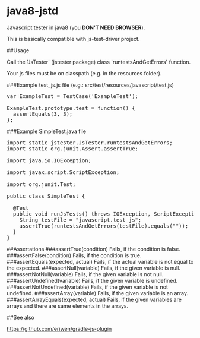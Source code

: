 # java8-jstd
Javascript tester in java8 (you <b>DON'T NEED BROWSER</b>).

This is basically compatible with js-test-driver project.

##Usage

Call the 'JsTester' (jstester package) class 'runtestsAndGetErrors' function.

Your js files must be on classpath (e.g. in the resources folder).

###Example test_js.js file (e.g.: src/test/resources/javascript/test.js)
<pre>
var ExampleTest = TestCase('ExampleTest');

ExampleTest.prototype.test = function() {
  assertEquals(3, 3);
};
</pre>

###Example SimpleTest.java file

<pre>
import static jstester.JsTester.runtestsAndGetErrors;
import static org.junit.Assert.assertTrue;

import java.io.IOException;

import javax.script.ScriptException;

import org.junit.Test;

public class SimpleTest {

  @Test
  public void runJsTests() throws IOException, ScriptException {
    String testFile = "javascript.test_js";
    assertTrue(runtestsAndGetErrors(testFile).equals(""));
  }
}
</pre>

##Assertations
###assertTrue(condition)
Fails, if the condition is false.
###assertFalse(condition)
Fails, if the condition is true.
###assertEquals(expected, actual)
Fails, if the actual variable is not equal to the expected.
###assertNull(variable)
Fails, if the given variable is null.
###assertNotNull(variable)
Fails, if the given variable is not null.
###assertUndefined(variable)
Fails, if the given variable is undefined.
###assertNotUndefined(variable)
Fails, if the given variable is not undefined.
###assertArray(variable)
Fails, if the given variable is an array.
###assertArrayEquals(expected, actual)
Fails, if the given variables are arrays and there are same elements in the arrays.

##See also

https://github.com/eriwen/gradle-js-plugin
